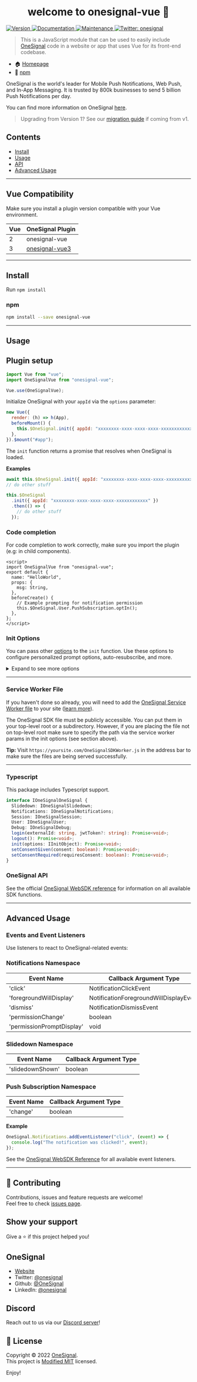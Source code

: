 <h1 align="center">welcome to onesignal-vue 👋</h1>

<p>
  <a href="https://www.npmjs.com/package/onesignal-vue" target="_blank">
    <img alt="Version" src="https://img.shields.io/npm/v/onesignal-vue.svg">
  </a>
  <a href="https://github.com/OneSignal/onesignal-vue#readme" target="_blank">
    <img alt="Documentation" src="https://img.shields.io/badge/documentation-yes-brightgreen.svg" />
  </a>
  <a href="https://github.com/OneSignal/onesignal-vue/graphs/commit-activity" target="_blank">
    <img alt="Maintenance" src="https://img.shields.io/badge/Maintained%3F-yes-green.svg" />
  </a>
  <a href="https://twitter.com/onesignal" target="_blank">
    <img alt="Twitter: onesignal" src="https://img.shields.io/twitter/follow/onesignal.svg?style=social" />
  </a>
</p>

> This is a JavaScript module that can be used to easily include [OneSignal](https://onesignal.com/) code in a website or app that uses Vue for its front-end codebase.

- 🏠 [Homepage](https://onesignal.com)
- 🖤 [npm](https://www.npmjs.com/package/onesignal-vue)

OneSignal is the world's leader for Mobile Push Notifications, Web Push, and In-App Messaging. It is trusted by 800k businesses to send 5 billion Push Notifications per day.

You can find more information on OneSignal [here](https://onesignal.com/).

> Upgrading from Version 1?
> See our [migration guide](./MigrationGuide.md) if coming from v1.

## Contents

- [Install](#install)
- [Usage](#usage)
- [API](#onesignal-api)
- [Advanced Usage](#advanced-usage)

---

## Vue Compatibility

Make sure you install a plugin version compatible with your Vue environment.

| Vue | OneSignal Plugin                                              |
| --- | ------------------------------------------------------------- |
| 2   | onesignal-vue                                                 |
| 3   | [onesignal-vue3](https://github.com/OneSignal/onesignal-vue3) |

---

## Install

Run `npm install`

### npm

```bash
npm install --save onesignal-vue
```

---

## Usage

## Plugin setup

```js
import Vue from "vue";
import OneSignalVue from "onesignal-vue";

Vue.use(OneSignalVue);
```

Initialize OneSignal with your `appId` via the `options` parameter:

```js
new Vue({
  render: (h) => h(App),
  beforeMount() {
    this.$OneSignal.init({ appId: "xxxxxxxx-xxxx-xxxx-xxxx-xxxxxxxxxxxx" });
  },
}).$mount("#app");
```

The `init` function returns a promise that resolves when OneSignal is loaded.

**Examples**

```js
await this.$OneSignal.init({ appId: "xxxxxxxx-xxxx-xxxx-xxxx-xxxxxxxxxxxx" });
// do other stuff
```

```js
this.$OneSignal
  .init({ appId: "xxxxxxxx-xxxx-xxxx-xxxx-xxxxxxxxxxxx" })
  .then(() => {
    // do other stuff
  });
```

### Code completion

For code completion to work correctly, make sure you import the plugin (e.g: in child components).

```vue
<script>
import OneSignalVue from "onesignal-vue";
export default {
  name: "HelloWorld",
  props: {
    msg: String,
  },
  beforeCreate() {
    // Example prompting for notification permission
    this.$OneSignal.User.PushSubscription.optIn();
  },
};
</script>
```

### Init Options

You can pass other [options](https://documentation.onesignal.com/v11.0/docs/web-sdk#initializing-the-sdk) to the `init` function. Use these options to configure personalized prompt options, auto-resubscribe, and more.

<details>
  <summary>Expand to see more options</summary>

| Property Name                    | Type                 | Description                                              |
| -------------------------------- | -------------------- | -------------------------------------------------------- |
| `appId`                          | `string`             | The ID of your OneSignal app.                            |
| `autoRegister`                   | `boolean` (optional) | Whether or not to automatically register the user.       |
| `autoResubscribe`                | `boolean` (optional) | Whether or not to automatically resubscribe the user.    |
| `path`                           | `string` (optional)  | The path to the OneSignal service worker file.           |
| `serviceWorkerPath`              | `string` (optional)  | The path to the OneSignal service worker script.         |
| `serviceWorkerUpdaterPath`       | `string` (optional)  | The path to the OneSignal service worker updater script. |
| `subdomainName`                  | `string` (optional)  | The subdomain of your OneSignal app.                     |
| `allowLocalhostAsSecureOrigin`   | `boolean` (optional) | Whether or not to allow localhost as a secure origin.    |
| `requiresUserPrivacyConsent`     | `boolean` (optional) | Whether or not the user's consent is required.           |
| `persistNotification`            | `boolean` (optional) | Whether or not notifications should persist.             |
| `notificationClickHandlerMatch`  | `string` (optional)  | The URL match pattern for notification clicks.           |
| `notificationClickHandlerAction` | `string` (optional)  | The action to perform when a notification is clicked.    |
| `welcomeNotification`            | `object` (optional)  | The welcome notification configuration.                  |
| `notifyButton`                   | `object` (optional)  | The notify button configuration.                         |
| `promptOptions`                  | `object` (optional)  | Additional options for the subscription prompt.          |
| `webhooks`                       | `object` (optional)  | The webhook configuration.                               |
| `[key: string]`                  | `any`                | Additional properties can be added as needed.            |

**Service Worker Params**
You can customize the location and filenames of service worker assets. You are also able to specify the specific scope that your service worker should control. You can read more [here](https://documentation.onesignal.com/docs/onesignal-service-worker-faq#sdk-parameter-reference-for-service-workers).

In this distribution, you can specify the parameters via the following:

| Field                | Details                                                                                                              |
| -------------------- | -------------------------------------------------------------------------------------------------------------------- |
| `serviceWorkerParam` | Use to specify the scope, or the path the service worker has control of. Example: `{ scope: "/js/push/onesignal/" }` |
| `serviceWorkerPath`  | The path to the service worker file.                                                                                 |

</details>

---

### Service Worker File

If you haven't done so already, you will need to add the [OneSignal Service Worker file](https://github.com/OneSignal/OneSignal-Website-SDK/files/7585231/OneSignal-Web-SDK-HTTPS-Integration-Files.zip) to your site ([learn more](https://documentation.onesignal.com/docs/web-push-quickstart#step-6-upload-files)).

The OneSignal SDK file must be publicly accessible. You can put them in your top-level root or a subdirectory. However, if you are placing the file not on top-level root make sure to specify the path via the service worker params in the init options (see section above).

**Tip:**
Visit `https://yoursite.com/OneSignalSDKWorker.js` in the address bar to make sure the files are being served successfully.

---

### Typescript

This package includes Typescript support.

```ts
interface IOneSignalOneSignal {
  Slidedown: IOneSignalSlidedown;
  Notifications: IOneSignalNotifications;
  Session: IOneSignalSession;
  User: IOneSignalUser;
  Debug: IOneSignalDebug;
  login(externalId: string, jwtToken?: string): Promise<void>;
  logout(): Promise<void>;
  init(options: IInitObject): Promise<void>;
  setConsentGiven(consent: boolean): Promise<void>;
  setConsentRequired(requiresConsent: boolean): Promise<void>;
}
```

### OneSignal API

See the official [OneSignal WebSDK reference](https://documentation.onesignal.com/v11.0/docs/web-sdk#initializing-the-sdk) for information on all available SDK functions.

---

## Advanced Usage

### Events and Event Listeners

Use listeners to react to OneSignal-related events:

### Notifications Namespace

| Event Name                | Callback Argument Type                 |
| ------------------------- | -------------------------------------- |
| 'click'                   | NotificationClickEvent                 |
| 'foregroundWillDisplay'   | NotificationForegroundWillDisplayEvent |
| 'dismiss'                 | NotificationDismissEvent               |
| 'permissionChange'        | boolean                                |
| 'permissionPromptDisplay' | void                                   |

### Slidedown Namespace

| Event Name       | Callback Argument Type |
| ---------------- | ---------------------- |
| 'slidedownShown' | boolean                |

### Push Subscription Namespace

| Event Name | Callback Argument Type |
| ---------- | ---------------------- |
| 'change'   | boolean                |

**Example**

```js
OneSignal.Notifications.addEventListener("click", (event) => {
  console.log("The notification was clicked!", event);
});
```

See the [OneSignal WebSDK Reference](https://documentation.onesignal.com/v11.0/docs/web-sdk#initializing-the-sdk) for all available event listeners.

---

## 🤝 Contributing

Contributions, issues and feature requests are welcome!<br />Feel free to check [issues page](https://github.com/OneSignal/onesignal-vue/issues).

## Show your support

Give a ⭐️ if this project helped you!

## OneSignal

- [Website](https://onesignal.com)
- Twitter: [@onesignal](https://twitter.com/onesignal)
- Github: [@OneSignal](https://github.com/OneSignal)
- LinkedIn: [@onesignal](https://linkedin.com/company/onesignal)

## Discord

Reach out to us via our [Discord server](https://discord.com/invite/EP7gf6Uz7G)!

## 📝 License

Copyright © 2022 [OneSignal](https://github.com/OneSignal).<br />
This project is [Modified MIT](https://github.com/OneSignal/onesignal-vue/blob/main/LICENSE) licensed.

Enjoy!
